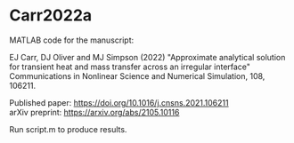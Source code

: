 # Carr2022a

MATLAB code for the manuscript:

EJ Carr, DJ Oliver and MJ Simpson (2022) "Approximate analytical solution for transient heat and mass transfer across an irregular interface" Communications in Nonlinear Science and Numerical Simulation, 108, 106211.

Published paper: https://doi.org/10.1016/j.cnsns.2021.106211 <br>
arXiv preprint: https://arxiv.org/abs/2105.10116

Run script.m to produce results.
